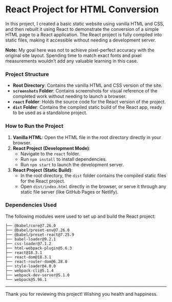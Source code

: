 # React Project for HTML Conversion

In this project, I created a basic static website using vanilla HTML and CSS, and then rebuilt it using React to demonstrate the conversion of a simple HTML page to a React application. The React project is fully compiled into static files, making it accessible without needing a development server.

**Note:** My goal here was not to achieve pixel-perfect accuracy with the original site layout. Spending time to match exact fonts and pixel measurements wouldn’t add any valuable learning in this case.

### Project Structure

- **Root Directory**: Contains the vanilla HTML and CSS version of the site.
- **`screenshots` Folder**: Contains screenshots for visual reference of the completed work without needing to launch a browser.
- **`react` Folder**: Holds the source code for the React version of the project.
- **`dist` Folder**: Contains the compiled static build of the React app, ready to be used as a standalone project.

### How to Run the Project

1. **Vanilla HTML**: Open the HTML file in the root directory directly in your browser.
2. **React Project (Development Mode)**:
   - Navigate to the `react` folder.
   - Run `npm install` to install dependencies.
   - Run `npm start` to launch the development server.
3. **React Project (Static Build)**:
   - In the root directory, the `dist` folder contains the compiled static files for the React project.
   - Open `dist/index.html` directly in the browser, or serve it through any static file server (like GitHub Pages or Netlify).

### Dependencies Used

The following modules were used to set up and build the React project:

```
├── @babel/core@7.26.0
├── @babel/preset-env@7.26.0
├── @babel/preset-react@7.25.9
├── babel-loader@9.2.1
├── css-loader@7.1.2
├── html-webpack-plugin@5.6.3
├── react@18.3.1
├── react-dom@18.3.1
├── react-router-dom@6.28.0
├── style-loader@4.0.0
├── webpack-cli@5.1.4
├── webpack-dev-server@5.1.0
└── webpack@5.96.1
```

---

Thank you for reviewing this project! Wishing you health and happiness.